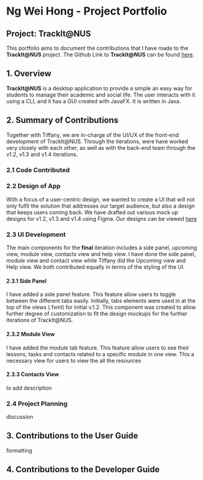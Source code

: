 # Ng Wei Hong - Project Portfolio

## Project: TrackIt@NUS

This portfolio aims to document the contributions that I have made to the **TrackIt@NUS** project. The Github Link to
 **TrackIt@NUS** can be found [here](https://github.com/AY2021S1-CS2103T-W13-4/tp).
 
## 1. Overview
**TrackIt@NUS** is a desktop application to provide a simple an easy way for students to manage their academic and
 social life. The user interacts with it using a CLI, and it has a GUI created with JavaFX. It is written in Java.

## 2. Summary of Contributions
Together with Tiffany, we are in-charge of the UI/UX of the front-end development of TrackIt@NUS. 
Through the iterations, were have worked very closely with each other, as well as with the back-end team through the v1.2, v1.3 and v1.4 iterations.

### 2.1 Code Contributed

### 2.2 Design of App 
With a focus of a user-centric design, we wanted to create a UI that will not only fulfil the solution that
 addresses our target audience, but also a design that keeps users coming back. 
 We have drafted out various mock up designs for v1.2, v1.3 and v1.4 using Figma. 
 Our designs can be viewed [here](https://www.figma.com/file/4CJHXSfo1oevJtZrUQrzbK/CS2103T-W13-4-TrackIt-NUS?node-id=1%3A38)

### 2.3 UI Development
The main components for the **final** iteration includes a side panel, upcoming view, module view, contacts view and help view.
 I have done the side panel, module view and contact view while Tiffany did the Upcoming view and Help view. 
 We both contributed equally in terms of the styling of the UI. 
 
#### 2.3.1 Side Panel
I have added a side panel feature. This feature allow users to toggle between the different tabs easily. 
Initially, tabs elements were used in at the top of the views (.fxml) for initial v.1.2. 
This component was created to allow further degree of customization to fit the design mockups for the further
 iterations of TrackIt@NUS.

#### 2.3.2 Module View
I have added the module tab feature. 
This feature allow users to see their lessons, tasks and contacts related to a specific module in one view. 
This a necessary view for users to view the all the resources

#### 2.3.3 Contacts View
to add description


### 2.4 Project Planning
discussion

## 3. Contributions to the User Guide
formatting


## 4. Contributions to the Developer Guide
